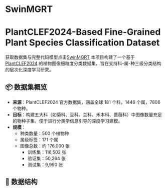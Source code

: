 # SwinMGRT
# PlantCLEF2024-Based Fine-Grained Plant Species Classification Dataset
获取数据集与完整代码模型点击[SwinMGRT](https://github.com/JanieceNg/SwinMGRT)
本项目构建了一个基于 [PlantCLEF2024](https://www.imageclef.org/PlantCLEF2025) 的植物图像细粒度分类数据集，旨在支持科-属-种三级分类结构的层次化深度学习研究。

## 📦 数据集概览

- **来源**：PlantCLEF2024 官方数据集，涵盖全球 181 个科，1446 个属，7806 个物种。
- **目标**：构建五大科（如菊科、豆科、兰科、禾本科、蔷薇科）中图像数量充足的物种子集，便于进行分类学信息引导的深度学习建模。
- **规模**：
  - 种类数量：500 个植物种
  - 属级标签：171 个属
  - 图像总数：约 176,000 张
    - 训练集：116,502 张
    - 验证集：50,264 张
    - 测试集：9,990 张

## 📁 数据结构
